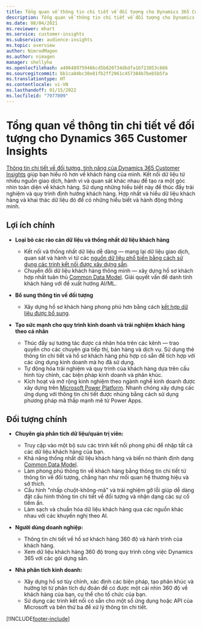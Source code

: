 ```yaml
---
title: Tổng quan về thông tin chi tiết về đối tượng cho Dynamics 365 Customer Insights
description: Tổng quan về thông tin chi tiết về đối tượng cho Dynamics 365 Customer Insights.
ms.date: 08/04/2021
ms.reviewer: mhart
ms.service: customer-insights
ms.subservice: audience-insights
ms.topic: overview
author: NimrodMagen
ms.author: nimagen
manager: shellyha
ms.openlocfilehash: a406489759466cd5b820734dbdfa16f23053c666
ms.sourcegitcommit: bb1ca84bc38e81fb2ff2961c457384b7beb5b5fa
ms.translationtype: HT
ms.contentlocale: vi-VN
ms.lasthandoff: 01/15/2022
ms.locfileid: "7977809"
---
```

# <a name="audience-insights-for-dynamics-365-customer-insights-overview"></a>Tổng quan về thông tin chi tiết về đối tượng cho Dynamics 365 Customer Insights

[Thông tin chi tiết về đối tượng, tính năng của Dynamics 365 Customer Insights](https://dynamics.microsoft.com/ai/customer-insights/audience-insights-capability/) giúp bạn hiểu rõ hơn về khách hàng của mình. Kết nối dữ liệu từ nhiều nguồn giao dịch, hành vi và quan sát khác nhau để tạo ra một góc nhìn toàn diện về khách hàng. Sử dụng những hiểu biết này để thúc đẩy trải nghiệm và quy trình định hướng khách hàng. Hợp nhất và hiểu dữ liệu khách hàng và khai thác dữ liệu đó để có những hiểu biết và hành động thông minh.

## <a name="main-benefits"></a>Lợi ích chính 

- **Loại bỏ các rào cản dữ liệu và thống nhất dữ liệu khách hàng**

  - Kết nối và thống nhất dữ liệu dễ dàng — mang lại dữ liệu giao dịch, quan sát và hành vi từ các [nguồn dữ liệu phổ biến bằng cách sử dụng các trình kết nối được xây dựng sẵn](data-sources.md).
  - Chuyển đổi dữ liệu khách hàng thông minh — xây dựng hồ sơ khách hợp nhất tuân thủ [Common Data Model](/common-data-model/). Giải quyết vấn đề danh tính khách hàng với đề xuất hướng AI/ML.

- **Bổ sung thông tin về đối tượng**

  - Xây dựng hồ sơ khách hàng phong phú hơn bằng cách [kết hợp dữ liệu được bổ sung](enrichment-hub.md).  

- **Tạo sức mạnh cho quy trình kinh doanh và trải nghiệm khách hàng theo cá nhân**

  - Thúc đẩy sự tương tác được cá nhân hóa trên các kênh — trao quyền cho các chuyên gia tiếp thị, bán hàng và dịch vụ. Sử dụng thẻ thông tin chi tiết và hồ sơ khách hàng phù hợp có sẵn để tích hợp với các ứng dụng kinh doanh mà họ đã sử dụng.
  - Tự động hóa trải nghiệm và quy trình của khách hàng dựa trên cấu hình tùy chỉnh, các biện pháp kinh doanh và phân khúc.
  - Kích hoạt và mở rộng kinh nghiệm theo ngành nghề kinh doanh được xây dựng trên [Microsoft Power Platform](https://powerplatform.microsoft.com/). Nhanh chóng xây dựng các ứng dụng với thông tin chi tiết được nhúng bằng cách sử dụng phương pháp mã thấp mạnh mẽ từ Power Apps.  

## <a name="key-audiences"></a>Đối tượng chính

- **Chuyên gia phân tích dữ liệu/quản trị viên:**

  - Truy cập vào một bộ sưu các trình kết nối phong phú để nhập tất cả các dữ liệu khách hàng của bạn.
  - Khả năng thống nhất dữ liệu khách hàng và biến nó thành định dạng [Common Data Model](/common-data-model/).
  - Làm phong phú thông tin về khách hàng bằng thông tin chi tiết từ thông tin về đối tượng, chẳng hạn như mối quan hệ thương hiệu và sở thích.
  - Cấu hình "nhấp chuột-không-mã" và trải nghiệm gỡ lỗi giúp dễ dàng đặt cấu hình thông tin chi tiết về đối tượng và nhận dạng các sự cố tiềm ẩn.
  - Làm sạch và chuẩn hóa dữ liệu khách hàng qua các nguồn khác nhau với các khuyến nghị theo AI.  

- **Người dùng doanh nghiệp:**

  - Thông tin chi tiết về hồ sơ khách hàng 360 độ và hành trình của khách hàng.
  - Xem dữ liệu khách hàng 360 độ trong quy trình công việc Dynamics 365 với các gói dựng sẵn.

- **Nhà phân tích kinh doanh:**

  - Xây dựng hồ sơ tùy chỉnh, xác định các biện pháp, tạo phân khúc và hưởng lợi từ phân tích dự đoán để có được một cái nhìn 360 độ về khách hàng của bạn, cụ thể cho tổ chức của bạn.  
  - Sử dụng các trình kết nối có sẵn cho một số ứng dụng hoặc API của Microsoft và bên thứ ba để xử lý thông tin chi tiết.

[!INCLUDE[footer-include](../includes/footer-banner.md)]